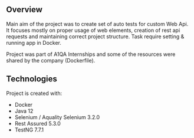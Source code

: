 ## Overview 
Main aim of the project was to create set of auto tests for custom Web Api. It focuses mostly on proper usage of web elements, creation of rest api requests and maintaining correct project structure. Task require setting & running app in Docker. 

Project was part of A1QA Internships and some of the resources were shared by the company (Dockerfile).

## Technologies
Project is created with:
-	Docker
-	Java 12
-	Selenium  / Aquality Selenium 3.2.0
-	Rest Assured 5.3.0
-	TestNG 7.7.1
